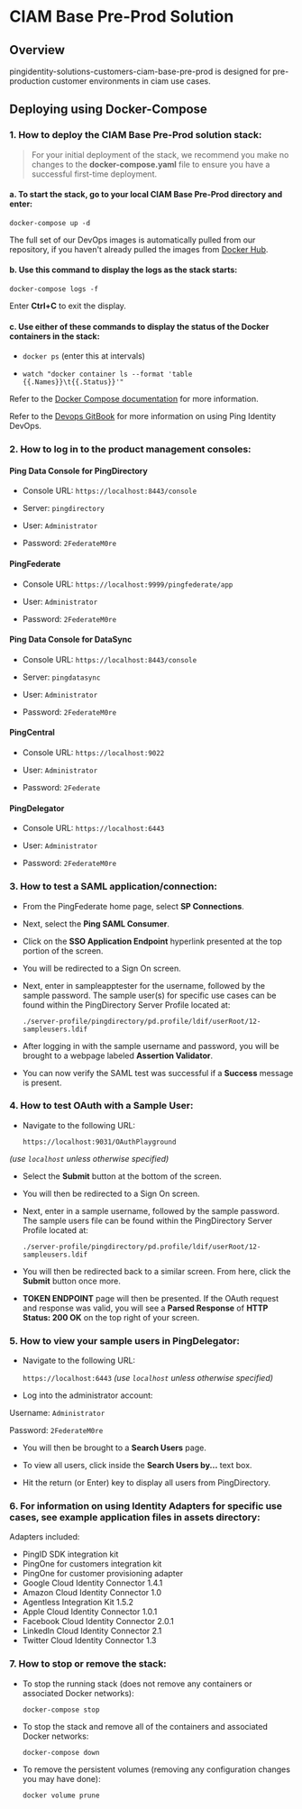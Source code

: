 # CIAM Base Pre-Prod Solution

## Overview

pingidentity-solutions-customers-ciam-base-pre-prod is designed for pre-production customer environments in ciam use cases.

## Deploying using Docker-Compose

### 1. How to deploy the CIAM Base Pre-Prod solution stack:

> For your initial deployment of the stack, we recommend you make no changes to the **docker-compose.yaml** file to ensure you have a successful first-time deployment.

#### a. To start the stack, go to your local **CIAM Base Pre-Prod** directory and enter:

`docker-compose up -d`


The full set of our DevOps images is automatically pulled from our repository, if you haven't already pulled the images from [Docker Hub](https://hub.docker.com/u/pingidentity/).

#### b. Use this command to display the logs as the stack starts:

`docker-compose logs -f`

Enter **Ctrl+C** to exit the display.

#### c. Use either of these commands to display the status of the Docker containers in the stack:


* `docker ps` (enter this at intervals)


* `watch "docker container ls --format 'table {{.Names}}\t{{.Status}}'"`

Refer to the [Docker Compose documentation](https://docs.docker.com/compose/) for more information.

Refer to the [Devops GitBook](https://pingidentity-devops.gitbook.io/devops/) for more information on using Ping Identity DevOps.

### 2. How to log in to the product management consoles:

#### Ping Data Console for PingDirectory

* Console URL: `https://localhost:8443/console`

* Server: `pingdirectory`

* User: `Administrator`

* Password: `2FederateM0re`

#### PingFederate

* Console URL: `https://localhost:9999/pingfederate/app`

* User: `Administrator`

* Password: `2FederateM0re`

#### Ping Data Console for DataSync

* Console URL: `https://localhost:8443/console`

* Server: `pingdatasync`

* User: `Administrator`

* Password: `2FederateM0re`

#### PingCentral

* Console URL: `https://localhost:9022`

* User: `Administrator`

* Password: `2Federate`

#### PingDelegator

* Console URL: `https://localhost:6443`

* User: `Administrator`

 * Password: `2FederateM0re`


### 3. How to test a SAML application/connection:

- From the PingFederate home page, select **SP Connections**.

- Next, select the **Ping SAML Consumer**.

- Click on the **SSO Application Endpoint** hyperlink presented at the top portion of the screen.

- You will be redirected to a Sign On screen.

- Next, enter in sampleapptester for the username, followed by the sample password. The sample user(s) for specific use cases can be found within the PingDirectory Server Profile located at:

  `./server-profile/pingdirectory/pd.profile/ldif/userRoot/12-sampleusers.ldif`


- After logging in with the sample username and password, you will be brought to a webpage labeled **Assertion Validator**.

- You can now verify the SAML test was successful if a **Success** message is present.

### 4. How to test OAuth with a Sample User:

- Navigate to the following URL:

  `https://localhost:9031/OAuthPlayground`

*(use `localhost` unless otherwise specified)*

- Select the **Submit** button at the bottom of the screen.

 - You will then be redirected to a Sign On screen.

- Next, enter in a sample username, followed by the sample password. The sample users file can be found within the PingDirectory Server Profile located at:

  `./server-profile/pingdirectory/pd.profile/ldif/userRoot/12-sampleusers.ldif`

- You will then be redirected back to a similar screen. From here, click the **Submit** button once more.

- **TOKEN ENDPOINT** page will then be presented. If the OAuth request and response was valid, you will see a **Parsed Response** of **HTTP Status: 200 OK** on the top right of your screen.


### 5. How to view your sample users in PingDelegator:


- Navigate to the following URL:

    `https://localhost:6443`
  *(use `localhost` unless otherwise specified)*

 - Log into the administrator account:

  Username: `Administrator`

   Password: `2FederateM0re`

- You will then be brought to a **Search Users** page.

- To view all users, click inside the **Search Users by...** text box.

 - Hit the return (or Enter) key to display all users from PingDirectory.

### 6. For information on using Identity Adapters for specific use cases, see example application files in assets directory:



Adapters included:

- PingID SDK integration kit
- PingOne for customers integration kit
- PingOne for customer provisioning adapter
- Google Cloud Identity Connector 1.4.1
- Amazon Cloud Identity Connector 1.0
- Agentless Integration Kit 1.5.2
- Apple Cloud Identity Connector 1.0.1
- Facebook Cloud Identity Connector 2.0.1
- LinkedIn Cloud Identity Connector 2.1
- Twitter Cloud Identity Connector 1.3

### 7. How to stop or remove the stack:


- To stop the running stack (does not remove any containers or associated Docker networks):

  `docker-compose stop`

- To stop the stack and remove all of the containers and associated Docker networks:

  `docker-compose down`

- To remove the persistent volumes (removing any configuration changes you may have done):

  `docker volume prune`

